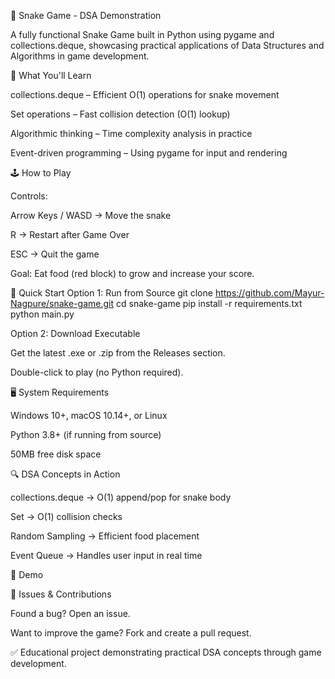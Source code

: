 🐍 Snake Game - DSA Demonstration

A fully functional Snake Game built in Python using pygame and collections.deque, showcasing practical applications of Data Structures and Algorithms in game development.

🎯 What You'll Learn

collections.deque – Efficient O(1) operations for snake movement

Set operations – Fast collision detection (O(1) lookup)

Algorithmic thinking – Time complexity analysis in practice

Event-driven programming – Using pygame for input and rendering

🕹 How to Play

Controls:

Arrow Keys / WASD → Move the snake

R → Restart after Game Over

ESC → Quit the game

Goal: Eat food (red block) to grow and increase your score.

🚀 Quick Start
Option 1: Run from Source
git clone https://github.com/Mayur-Nagpure/snake-game.git
cd snake-game
pip install -r requirements.txt
python main.py

Option 2: Download Executable

Get the latest .exe or .zip from the Releases
 section.

Double-click to play (no Python required).

🖥 System Requirements

Windows 10+, macOS 10.14+, or Linux

Python 3.8+ (if running from source)

50MB free disk space

🔍 DSA Concepts in Action

collections.deque → O(1) append/pop for snake body

Set → O(1) collision checks

Random Sampling → Efficient food placement

Event Queue → Handles user input in real time

📸 Demo





🐛 Issues & Contributions

Found a bug? Open an issue.

Want to improve the game? Fork and create a pull request.

✅ Educational project demonstrating practical DSA concepts through game development.